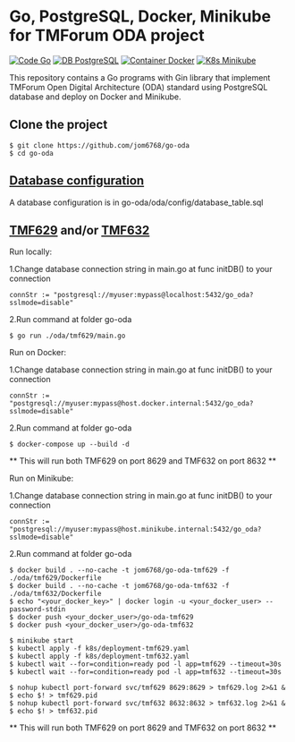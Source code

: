# Go, PostgreSQL, Docker, Minikube for TMForum ODA project

[![Code Go](https://img.shields.io/badge/Code-Go-007F9F)](https://go.dev)
[![DB PostgreSQL](https://img.shields.io/badge/DB-PostgreSQL-336791)](https://www.postgresql.org)
[![Container Docker](https://img.shields.io/badge/Container-Docker-0DB7ED)](https://www.docker.com)
[![K8s Minikube](https://img.shields.io/badge/K8s-Minikube-306EE5)](https://minikube.sigs.k8s.io)

This repository contains a Go programs with Gin library that
implement TMForum Open Digital Architecture (ODA) standard
using PostgreSQL database and deploy on Docker and Minikube.

## Clone the project

```
$ git clone https://github.com/jom6768/go-oda
$ cd go-oda
```

## [Database configuration](oda/config)

A database configuration is in go-oda/oda/config/database_table.sql

## [TMF629](oda/tmf629) and/or [TMF632](oda/tmf632)

Run locally:

1.Change database connection string in main.go at func initDB() to your connection

```
connStr := "postgresql://myuser:mypass@localhost:5432/go_oda?sslmode=disable"
```

2.Run command at folder go-oda

```
$ go run ./oda/tmf629/main.go
```

Run on Docker:

1.Change database connection string in main.go at func initDB() to your connection

```
connStr := "postgresql://myuser:mypass@host.docker.internal:5432/go_oda?sslmode=disable"
```

2.Run command at folder go-oda

```
$ docker-compose up --build -d
```

** This will run both TMF629 on port 8629 and TMF632 on port 8632 **

Run on Minikube:

1.Change database connection string in main.go at func initDB() to your connection

```
connStr := "postgresql://myuser:mypass@host.minikube.internal:5432/go_oda?sslmode=disable"
```

2.Run command at folder go-oda

```
$ docker build . --no-cache -t jom6768/go-oda-tmf629 -f ./oda/tmf629/Dockerfile
$ docker build . --no-cache -t jom6768/go-oda-tmf632 -f ./oda/tmf632/Dockerfile
$ echo "<your_docker_key>" | docker login -u <your_docker_user> --password-stdin
$ docker push <your_docker_user>/go-oda-tmf629
$ docker push <your_docker_user>/go-oda-tmf632

$ minikube start
$ kubectl apply -f k8s/deployment-tmf629.yaml
$ kubectl apply -f k8s/deployment-tmf632.yaml
$ kubectl wait --for=condition=ready pod -l app=tmf629 --timeout=30s
$ kubectl wait --for=condition=ready pod -l app=tmf632 --timeout=30s

$ nohup kubectl port-forward svc/tmf629 8629:8629 > tmf629.log 2>&1 &
$ echo $! > tmf629.pid
$ nohup kubectl port-forward svc/tmf632 8632:8632 > tmf632.log 2>&1 &
$ echo $! > tmf632.pid
```

** This will run both TMF629 on port 8629 and TMF632 on port 8632 **
